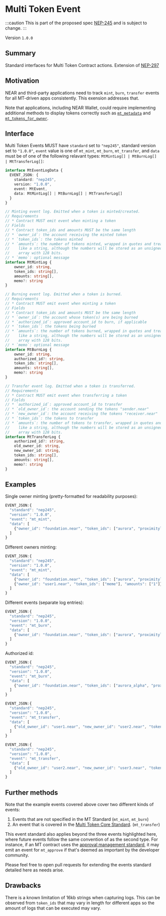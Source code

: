 # Multi Token Event

:::caution
This is part of the proposed spec [NEP-245](https://github.com/near/NEPs/blob/master/neps/nep-0245.md) and is subject to change.
:::

Version `1.0.0`

## Summary

Standard interfaces for Multi Token Contract actions.
Extension of [NEP-297](../../EventsFormat.md)

## Motivation

NEAR and third-party applications need to track
 `mint`, `burn`, `transfer` events for all MT-driven apps consistently. This exension addresses that.

Note that applications, including NEAR Wallet, could require implementing additional methods to display tokens correctly such as [`mt_metadata`](Metadata.md) and [`mt_tokens_for_owner`](Enumeration.md).

## Interface
Multi Token Events MUST have `standard` set to `"nep245"`, standard version set to `"1.0.0"`, `event` value is one of `mt_mint`, `mt_burn`, `mt_transfer`, and `data` must be of one of the following relavant types: `MtMintLog[] | MtBurnLog[] | MtTransferLog[]`:



```ts
interface MtEventLogData {
  EVENT_JSON: {
    standard: "nep245",
    version: "1.0.0",
    event: MtEvent,
    data: MtMintLog[] | MtBurnLog[] | MtTransferLog[]
  }
}
```

```ts
// Minting event log. Emitted when a token is minted/created. 
// Requirements
// * Contract MUST emit event when minting a token
// Fields 
// * Contract token_ids and amounts MUST be the same length 
// * `owner_id`: the account receiving the minted token
// * `token_ids`: the tokens minted
// * `amounts`: the number of tokens minted, wrapped in quotes and treated
//    like a string, although the numbers will be stored as an unsigned integer
//    array with 128 bits.
// * `memo`: optional message
interface MtMintLog {
    owner_id: string,
    token_ids: string[],
    amounts: string[],
    memo?: string
}

// Burning event log. Emitted when a token is burned.  
// Requirements
// * Contract MUST emit event when minting a token
// Fields 
// * Contract token_ids and amounts MUST be the same length 
// * `owner_id`: the account whose token(s) are being burned
// * `authorized_id`: approved account_id to burn, if applicable
// * `token_ids`: the tokens being burned
// * `amounts`: the number of tokens burned, wrapped in quotes and treated
//    like a string, although the numbers will be stored as an unsigned integer
//    array with 128 bits.
// * `memo`: optional message
interface MtBurnLog {
    owner_id: string,
    authorized_id?: string,
    token_ids: string[],
    amounts: string[],
    memo?: string
}

// Transfer event log. Emitted when a token is transferred.  
// Requirements
// * Contract MUST emit event when transferring a token
// Fields 
// * `authorized_id`: approved account_id to transfer
// * `old_owner_id`: the account sending the tokens "sender.near"
// * `new_owner_id`: the account receiving the tokens "receiver.near"
// * `token_ids`: the tokens to transfer 
// * `amounts`: the number of tokens to transfer, wrapped in quotes and treated
//    like a string, although the numbers will be stored as an unsigned integer
//    array with 128 bits.
interface MtTransferLog {
    authorized_id?: string,
    old_owner_id: string,
    new_owner_id: string,
    token_ids: string[],
    amounts: string[],
    memo?: string
}
```

## Examples

Single owner minting (pretty-formatted for readability purposes):

```js
EVENT_JSON:{
  "standard": "nep245",
  "version": "1.0.0",
  "event": "mt_mint",
  "data": [
    {"owner_id": "foundation.near", "token_ids": ["aurora", "proximitylabs_ft"], "amounts":["1", "100"]}
  ]
}
```

Different owners minting:

```js
EVENT_JSON:{
  "standard": "nep245",
  "version": "1.0.0",
  "event": "mt_mint",
  "data": [
    {"owner_id": "foundation.near", "token_ids": ["aurora", "proximitylabs_ft"], "amounts":["1","100"]},
    {"owner_id": "user1.near", "token_ids": ["meme"], "amounts": ["1"]}
  ]
}
```

Different events (separate log entries):

```js
EVENT_JSON:{
  "standard": "nep245",
  "version": "1.0.0",
  "event": "mt_burn",
  "data": [
    {"owner_id": "foundation.near", "token_ids": ["aurora", "proximitylabs_ft"], "amounts": ["1","100"]},
  ]
}
```

Authorized id:

```js
EVENT_JSON:{
  "standard": "nep245",
  "version": "1.0.0",
  "event": "mt_burn",
  "data": [
    {"owner_id": "foundation.near", "token_ids": ["aurora_alpha", "proximitylabs_ft"], "amounts": ["1","100"], "authorized_id": "thirdparty.near" },
  ]
}
```

```js
EVENT_JSON:{
  "standard": "nep245",
  "version": "1.0.0",
  "event": "mt_transfer",
  "data": [
    {"old_owner_id": "user1.near", "new_owner_id": "user2.near", "token_ids": ["meme"], "amounts":["1"], "memo": "have fun!"}
  ]
}

EVENT_JSON:{
  "standard": "nep245",
  "version": "1.0.0",
  "event": "mt_transfer",
  "data": [
    {"old_owner_id": "user2.near", "new_owner_id": "user3.near", "token_ids": ["meme"], "amounts":["1"], "authorized_id": "thirdparty.near", "memo": "have fun!"}
  ]
}
```

## Further methods

Note that the example events covered above cover two different kinds of events:
1. Events that are not specified in the MT Standard (`mt_mint`, `mt_burn`)
2. An event that is covered in the [Multi Token Core Standard](https://nomicon.io/Standards/MultiToken/Core.html#mt-interface). (`mt_transfer`)

This event standard also applies beyond the three events highlighted here, where future events follow the same convention of as the second type. For instance, if an MT contract uses the [approval management standard](https://nomicon.io/Standards/MultiToken/ApprovalManagement.html), it may emit an event for `mt_approve` if that's deemed as important by the developer community.

Please feel free to open pull requests for extending the events standard detailed here as needs arise.

## Drawbacks

There is a known limitation of 16kb strings when capturing logs.
This can be observed from `token_ids` that may vary in length
for different apps so the amount of logs that can
be executed may vary.
